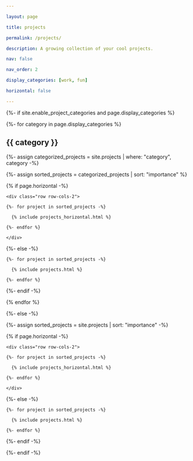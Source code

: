 ```yaml
---

layout: page

title: projects

permalink: /projects/

description: A growing collection of your cool projects.

nav: false

nav_order: 2

display_categories: [work, fun]

horizontal: false

---
```


<!-- pages/projects.md -->

<div class="projects">

{%- if site.enable_project_categories and page.display_categories %}

  <!-- Display categorized projects -->

  {%- for category in page.display_categories %}

  <h2 class="category">{{ category }}</h2>

  {%- assign categorized_projects = site.projects | where: "category", category -%}

  {%- assign sorted_projects = categorized_projects | sort: "importance" %}

  <!-- Generate cards for each project -->

  {% if page.horizontal -%}

  <div class="container">

    <div class="row row-cols-2">

    {%- for project in sorted_projects -%}

      {% include projects_horizontal.html %}

    {%- endfor %}

    </div>

  </div>

  {%- else -%}

  <div class="grid">

    {%- for project in sorted_projects -%}

      {% include projects.html %}

    {%- endfor %}

  </div>

  {%- endif -%}

  {% endfor %}

{%- else -%}

<!-- Display projects without categories -->

  {%- assign sorted_projects = site.projects | sort: "importance" -%}

  <!-- Generate cards for each project -->

  {% if page.horizontal -%}

  <div class="container">

    <div class="row row-cols-2">

    {%- for project in sorted_projects -%}

      {% include projects_horizontal.html %}

    {%- endfor %}

    </div>

  </div>

  {%- else -%}

  <div class="grid">

    {%- for project in sorted_projects -%}

      {% include projects.html %}

    {%- endfor %}

  </div>

  {%- endif -%}

{%- endif -%}

</div>
